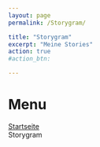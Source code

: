 ```yaml
---
layout: page
permalink: /Storygram/

title: "Storygram"
excerpt: "Meine Stories"
action: true
#action_btn:

---
```

<script>
  alert("Wilkommen bei Storygram")
</script>
# Menu
[Startseite](/)\
Storygram

